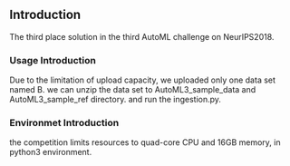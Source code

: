 ## Introduction
The third place solution in the third AutoML challenge on NeurIPS2018. 

### Usage Introduction
Due to the limitation of upload capacity, we uploaded only one data set named B. we can unzip the data set to AutoML3_sample_data and AutoML3_sample_ref directory. and run the ingestion.py. 

### Environmet Introduction 
the competition limits resources to quad-core CPU and 16GB memory, in python3 environment.
